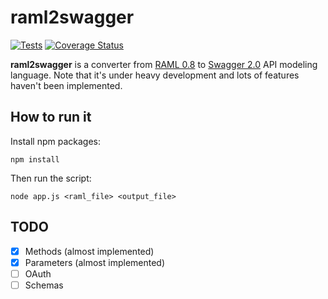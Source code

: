# raml2swagger

[![Tests](https://travis-ci.org/JMPerez/raml2swagger.svg?branch=master)](https://travis-ci.org/JMPerez/raml2swagger)
[![Coverage Status](https://coveralls.io/repos/JMPerez/raml2swagger/badge.svg)](https://coveralls.io/r/JMPerez/raml2swagger)

**raml2swagger** is a converter from [RAML 0.8](http://raml.org/) to [Swagger 2.0](https://github.com/swagger-api/swagger-spec/blob/master/versions/2.0.md) API modeling language. Note that it's under heavy development and lots of features haven't been implemented.

## How to run it

Install npm packages:

`npm install`

Then run the script:

`node app.js <raml_file> <output_file>`

## TODO
- [x] Methods (almost implemented)
- [x] Parameters (almost implemented)
- [ ] OAuth
- [ ] Schemas

